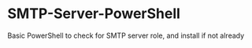 # SMTP-Server-PowerShell
Basic PowerShell to check for SMTP server role, and install if not already

